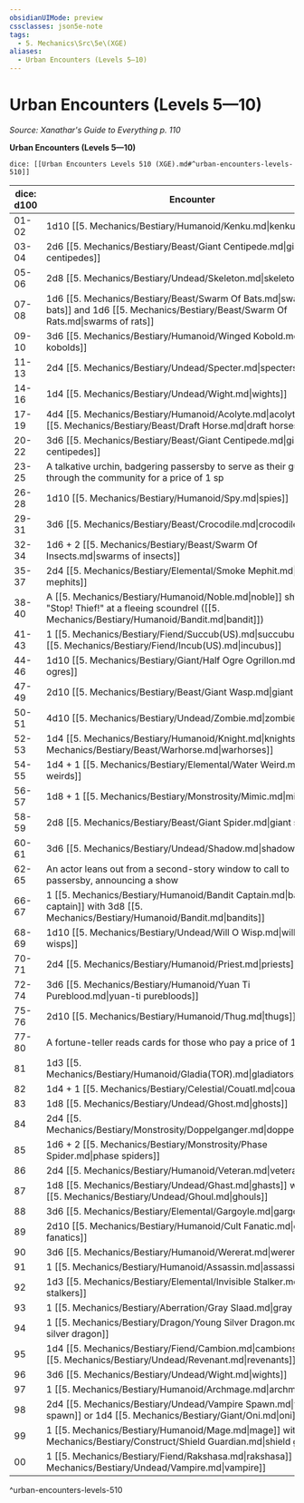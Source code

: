 ```yaml
---
obsidianUIMode: preview
cssclasses: json5e-note
tags:
  - 5. Mechanics\Src\5e\(XGE)
aliases:
  - Urban Encounters (Levels 5—10)
---
```

# Urban Encounters (Levels 5—10)
*Source: Xanathar's Guide to Everything p. 110* 

**Urban Encounters (Levels 5—10)**

`dice: [[Urban Encounters Levels 510 (XGE).md#^urban-encounters-levels-510]]`

| dice: d100 | Encounter |
|------------|-----------|
| 01-02 | 1d10 [[5. Mechanics/Bestiary/Humanoid/Kenku.md\|kenku]] |
| 03-04 | 2d6 [[5. Mechanics/Bestiary/Beast/Giant Centipede.md\|giant centipedes]] |
| 05-06 | 2d8 [[5. Mechanics/Bestiary/Undead/Skeleton.md\|skeletons]] |
| 07-08 | 1d6 [[5. Mechanics/Bestiary/Beast/Swarm Of Bats.md\|swarms of bats]] and 1d6 [[5. Mechanics/Bestiary/Beast/Swarm Of Rats.md\|swarms of rats]] |
| 09-10 | 3d6 [[5. Mechanics/Bestiary/Humanoid/Winged Kobold.md\|winged kobolds]] |
| 11-13 | 2d4 [[5. Mechanics/Bestiary/Undead/Specter.md\|specters]] |
| 14-16 | 1d4 [[5. Mechanics/Bestiary/Undead/Wight.md\|wights]] |
| 17-19 | 4d4 [[5. Mechanics/Bestiary/Humanoid/Acolyte.md\|acolytes]] on [[5. Mechanics/Bestiary/Beast/Draft Horse.md\|draft horses]] |
| 20-22 | 3d6 [[5. Mechanics/Bestiary/Beast/Giant Centipede.md\|giant centipedes]] |
| 23-25 | A talkative urchin, badgering passersby to serve as their guide through the community for a price of 1 sp |
| 26-28 | 1d10 [[5. Mechanics/Bestiary/Humanoid/Spy.md\|spies]] |
| 29-31 | 3d6 [[5. Mechanics/Bestiary/Beast/Crocodile.md\|crocodiles]] |
| 32-34 | 1d6 + 2 [[5. Mechanics/Bestiary/Beast/Swarm Of Insects.md\|swarms of insects]] |
| 35-37 | 2d4 [[5. Mechanics/Bestiary/Elemental/Smoke Mephit.md\|smoke mephits]] |
| 38-40 | A [[5. Mechanics/Bestiary/Humanoid/Noble.md\|noble]] shouts "Stop! Thief!" at a fleeing scoundrel ([[5. Mechanics/Bestiary/Humanoid/Bandit.md\|bandit]]) |
| 41-43 | 1 [[5. Mechanics/Bestiary/Fiend/Succub(US).md\|succubus]] or 1 [[5. Mechanics/Bestiary/Fiend/Incub(US).md\|incubus]] |
| 44-46 | 1d10 [[5. Mechanics/Bestiary/Giant/Half Ogre Ogrillon.md\|half-ogres]] |
| 47-49 | 2d10 [[5. Mechanics/Bestiary/Beast/Giant Wasp.md\|giant wasps]] |
| 50-51 | 4d10 [[5. Mechanics/Bestiary/Undead/Zombie.md\|zombies]] |
| 52-53 | 1d4 [[5. Mechanics/Bestiary/Humanoid/Knight.md\|knights]] on [[5. Mechanics/Bestiary/Beast/Warhorse.md\|warhorses]] |
| 54-55 | 1d4 + 1 [[5. Mechanics/Bestiary/Elemental/Water Weird.md\|water weirds]] |
| 56-57 | 1d8 + 1 [[5. Mechanics/Bestiary/Monstrosity/Mimic.md\|mimics]] |
| 58-59 | 2d8 [[5. Mechanics/Bestiary/Beast/Giant Spider.md\|giant spiders]] |
| 60-61 | 3d6 [[5. Mechanics/Bestiary/Undead/Shadow.md\|shadows]] |
| 62-65 | An actor leans out from a second-story window to call to passersby, announcing a show |
| 66-67 | 1 [[5. Mechanics/Bestiary/Humanoid/Bandit Captain.md\|bandit captain]] with 3d8 [[5. Mechanics/Bestiary/Humanoid/Bandit.md\|bandits]] |
| 68-69 | 1d10 [[5. Mechanics/Bestiary/Undead/Will O Wisp.md\|will-o'-wisps]] |
| 70-71 | 2d4 [[5. Mechanics/Bestiary/Humanoid/Priest.md\|priests]] |
| 72-74 | 3d6 [[5. Mechanics/Bestiary/Humanoid/Yuan Ti Pureblood.md\|yuan-ti purebloods]] |
| 75-76 | 2d10 [[5. Mechanics/Bestiary/Humanoid/Thug.md\|thugs]] |
| 77-80 | A fortune-teller reads cards for those who pay a price of 1 sp |
| 81 | 1d3 [[5. Mechanics/Bestiary/Humanoid/Gladia(TOR).md\|gladiators]] |
| 82 | 1d4 + 1 [[5. Mechanics/Bestiary/Celestial/Couatl.md\|couatls]] |
| 83 | 1d8 [[5. Mechanics/Bestiary/Undead/Ghost.md\|ghosts]] |
| 84 | 2d4 [[5. Mechanics/Bestiary/Monstrosity/Doppelganger.md\|doppelgangers]] |
| 85 | 1d6 + 2 [[5. Mechanics/Bestiary/Monstrosity/Phase Spider.md\|phase spiders]] |
| 86 | 2d4 [[5. Mechanics/Bestiary/Humanoid/Veteran.md\|veterans]] |
| 87 | 1d8 [[5. Mechanics/Bestiary/Undead/Ghast.md\|ghasts]] with 2d6 [[5. Mechanics/Bestiary/Undead/Ghoul.md\|ghouls]] |
| 88 | 3d6 [[5. Mechanics/Bestiary/Elemental/Gargoyle.md\|gargoyles]] |
| 89 | 2d10 [[5. Mechanics/Bestiary/Humanoid/Cult Fanatic.md\|cult fanatics]] |
| 90 | 3d6 [[5. Mechanics/Bestiary/Humanoid/Wererat.md\|wererats]] |
| 91 | 1 [[5. Mechanics/Bestiary/Humanoid/Assassin.md\|assassin]] |
| 92 | 1d3 [[5. Mechanics/Bestiary/Elemental/Invisible Stalker.md\|invisible stalkers]] |
| 93 | 1 [[5. Mechanics/Bestiary/Aberration/Gray Slaad.md\|gray slaad]] |
| 94 | 1 [[5. Mechanics/Bestiary/Dragon/Young Silver Dragon.md\|young silver dragon]] |
| 95 | 1d4 [[5. Mechanics/Bestiary/Fiend/Cambion.md\|cambions]] or 1d4 [[5. Mechanics/Bestiary/Undead/Revenant.md\|revenants]] |
| 96 | 3d6 [[5. Mechanics/Bestiary/Undead/Wight.md\|wights]] |
| 97 | 1 [[5. Mechanics/Bestiary/Humanoid/Archmage.md\|archmage]] |
| 98 | 2d4 [[5. Mechanics/Bestiary/Undead/Vampire Spawn.md\|vampire spawn]] or 1d4 [[5. Mechanics/Bestiary/Giant/Oni.md\|oni]] |
| 99 | 1 [[5. Mechanics/Bestiary/Humanoid/Mage.md\|mage]] with 1 [[5. Mechanics/Bestiary/Construct/Shield Guardian.md\|shield guardian]] |
| 00 | 1 [[5. Mechanics/Bestiary/Fiend/Rakshasa.md\|rakshasa]] or 1 [[5. Mechanics/Bestiary/Undead/Vampire.md\|vampire]] |
^urban-encounters-levels-510
